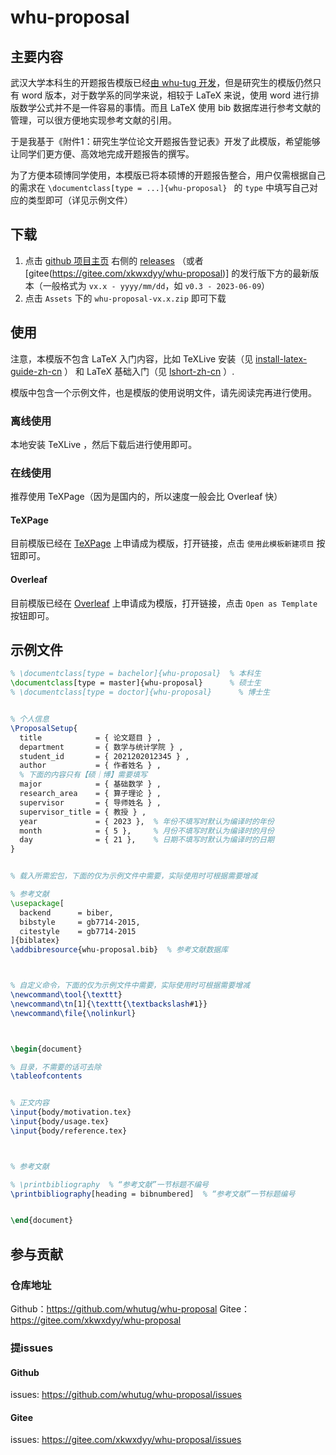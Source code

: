 # whu-proposal

## 主要内容

武汉大学本科生的开题报告模版已经[由 whu-tug 开发](https://github.com/whutug/whu-thesis)，但是研究生的模版仍然只有 word 版本，对于数学系的同学来说，相较于 LaTeX 来说，使用 word 进行排版数学公式并不是一件容易的事情。而且 LaTeX 使用 bib 数据库进行参考文献的管理，可以很方便地实现参考文献的引用。

于是我基于《附件1：研究生学位论文开题报告登记表》开发了此模版，希望能够让同学们更方便、高效地完成开题报告的撰写。

为了方便本硕博同学使用，本模版已将本硕博的开题报告整合，用户仅需根据自己的需求在 `\documentclass[type = ...]{whu-proposal} ` 的 `type` 中填写自己对应的类型即可（详见示例文件）


## 下载

1. 点击 [github 项目主页](https://github.com/whutug/whu-proposal) 右侧的 [releases](https://github.com/whutug/whu-proposal/releases) （或者 [gitee(https://gitee.com/xkwxdyy/whu-proposal)] 的发行版下方的最新版本（一般格式为 `vx.x - yyyy/mm/dd`，如 `v0.3 - 2023-06-09`）
2. 点击 `Assets` 下的 `whu-proposal-vx.x.zip` 即可下载


## 使用

注意，本模版不包含 LaTeX 入门内容，比如 TeXLive 安装（见  [install-latex-guide-zh-cn](https://mirrors.cloud.tencent.com/CTAN/info/install-latex-guide-zh-cn/install-latex-guide-zh-cn.pdf) ） 和 LaTeX 基础入门（见 [lshort-zh-cn](https://mirrors.pku.edu.cn/ctan/info/lshort/chinese/lshort-zh-cn.pdf) ）.

模版中包含一个示例文件，也是模版的使用说明文件，请先阅读完再进行使用。

### 离线使用

本地安装 TeXLive ，然后下载后进行使用即可。

### 在线使用

推荐使用 TeXPage（因为是国内的，所以速度一般会比 Overleaf 快）

#### TeXPage

目前模版已经在 [TeXPage](https://www.texpage.com/template/15c655db-e4d1-41d9-a595-c9969314e798) 上申请成为模版，打开链接，点击 `使用此模板新建项目` 按钮即可。

#### Overleaf

目前模版已经在 [Overleaf](https://www.overleaf.com/latex/templates/whu-proposal-v0-dot-3/jbvjfypnxprh) 上申请成为模版，打开链接，点击 `Open as Template` 按钮即可。

## 示例文件

```latex
% \documentclass[type = bachelor]{whu-proposal}  % 本科生
\documentclass[type = master]{whu-proposal}      % 硕士生
% \documentclass[type = doctor]{whu-proposal}      % 博士生


% 个人信息
\ProposalSetup{
  title            = { 论文题目 } ,
  department       = { 数学与统计学院 } ,
  student_id       = { 2021202012345 } ,
  author           = { 作者姓名 } ,
  % 下面的内容只有【硕｜博】需要填写
  major            = { 基础数学 } ,
  research_area    = { 算子理论 } , 
  supervisor       = { 导师姓名 } ,
  supervisor_title = { 教授 } ,
  year             = { 2023 },  % 年份不填写时默认为编译时的年份
  month            = { 5 },     % 月份不填写时默认为编译时的月份
  day              = { 21 },    % 日期不填写时默认为编译时的日期
}


% 载入所需宏包，下面的仅为示例文件中需要，实际使用时可根据需要增减

% 参考文献
\usepackage[
  backend      = biber,
  bibstyle     = gb7714-2015,
  citestyle    = gb7714-2015
]{biblatex}
\addbibresource{whu-proposal.bib}  % 参考文献数据库



% 自定义命令，下面的仅为示例文件中需要，实际使用时可根据需要增减
\newcommand\tool{\texttt}
\newcommand\tn[1]{\texttt{\textbackslash#1}}
\newcommand\file{\nolinkurl}



\begin{document}

% 目录，不需要的话可去除
\tableofcontents


% 正文内容
\input{body/motivation.tex}
\input{body/usage.tex}
\input{body/reference.tex}



% 参考文献

% \printbibliography  % “参考文献”一节标题不编号
\printbibliography[heading = bibnumbered]  % “参考文献”一节标题编号


\end{document}
```

## 参与贡献

### 仓库地址
Github：https://github.com/whutug/whu-proposal
Gitee：https://gitee.com/xkwxdyy/whu-proposal

### 提issues
#### Github
issues: https://github.com/whutug/whu-proposal/issues

#### Gitee
issues: https://gitee.com/xkwxdyy/whu-proposal/issues

